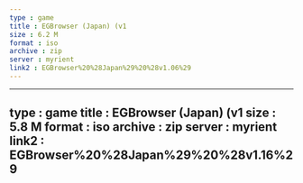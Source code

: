 ```yaml
---
type : game
title : EGBrowser (Japan) (v1
size : 6.2 M
format : iso
archive : zip
server : myrient
link2 : EGBrowser%20%28Japan%29%20%28v1.06%29
---
```

---
type : game
title : EGBrowser (Japan) (v1
size : 5.8 M
format : iso
archive : zip
server : myrient
link2 : EGBrowser%20%28Japan%29%20%28v1.16%29
---
